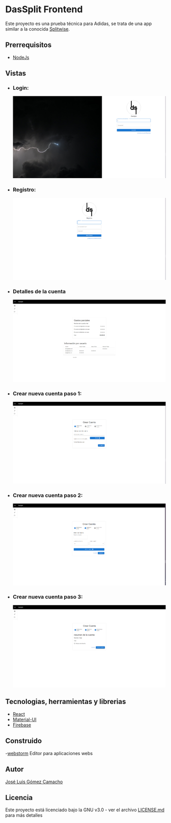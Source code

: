 # DasSplit Frontend

Este proyecto es una prueba técnica para Adidas, se trata de una app similar a la conocida [Splitwise](https://www.splitwise.com).

## Prerrequisitos
- [NodeJs](https://nodejs.org/es/)

## Vistas

  - ### Login:
    ![](https://github.com/Jose-Gomez-C/DasSplit-Frontend/blob/main/img%20Readme/login.png)
  - ### Registro: 
    ![](https://github.com/Jose-Gomez-C/DasSplit-Frontend/blob/main/img%20Readme/register.png)
  - ### Detalles de la cuenta
    ![](https://github.com/Jose-Gomez-C/DasSplit-Frontend/blob/main/img%20Readme/DetailsAccount.png)
  - ### Crear nueva cuenta paso 1:
    ![](https://github.com/Jose-Gomez-C/DasSplit-Frontend/blob/main/img%20Readme/newAccount.png)
  - ### Crear nueva cuenta paso 2:
    ![](https://github.com/Jose-Gomez-C/DasSplit-Frontend/blob/main/img%20Readme/newAccount%202.png)
  - ### Crear nueva cuenta paso 3:
    ![](https://github.com/Jose-Gomez-C/DasSplit-Frontend/blob/main/img%20Readme/newAccount%203.png)
 
## Tecnologias, herramientas y librerias
  - [React](https://es.reactjs.org)
  - [Material-UI](https://mui.com)
  - [Firebase](https://firebase.google.com/products/realtime-database/?utm_source=google&utm_medium=cpc&utm_campaign=latam-CO-all-es-dr-SKWS-all-all-trial-e-dr-1011454-LUAC0016195&utm_content=text-ad-none-any-DEV_c-CRE_545402043006-ADGP_Hybrid%20%7C%20SKWS%20-%20EXA%20%7C%20Txt%20~%20Compute_Firebase-KWID_43700066403055503-kwd-312330826250&utm_term=KW_firebase-ST_Firebase&gclid=Cj0KCQjw1ZeUBhDyARIsAOzAqQI_YUkUv75u5gJjhbQdWDFjnumdH4Or4TKt7o2mDDJJpqbgKzNqbQYaAkf-EALw_wcB&gclsrc=aw.ds)
 
## Construido
  -[webstorm](https://www.jetbrains.com/es-es/webstorm/) Editor para aplicaciones webs
  
## Autor
[José Luis Gómez Camacho](https://github.com/Jose-Gomez-C)

## Licencia
Este proyecto está licenciado bajo la GNU v3.0 - ver el archivo [LICENSE.md](https://github.com/Jose-Gomez-C/DasSplit-Frontend/blob/main/LICENSE.md) para más detalles
  
